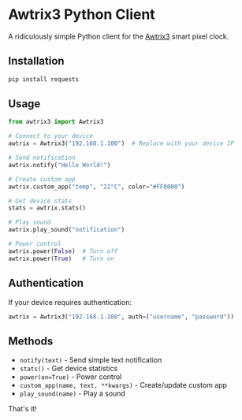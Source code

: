 # Awtrix3 Python Client

A ridiculously simple Python client for the [Awtrix3](https://github.com/Blueforcer/awtrix3) smart pixel clock.

## Installation

```bash
pip install requests
```

## Usage

```python
from awtrix3 import Awtrix3

# Connect to your device
awtrix = Awtrix3("192.168.1.100")  # Replace with your device IP

# Send notification
awtrix.notify("Hello World!")

# Create custom app
awtrix.custom_app("temp", "22°C", color="#FF0000")

# Get device stats
stats = awtrix.stats()

# Play sound
awtrix.play_sound("notification")

# Power control
awtrix.power(False)  # Turn off
awtrix.power(True)   # Turn on
```

## Authentication

If your device requires authentication:

```python
awtrix = Awtrix3("192.168.1.100", auth=("username", "password"))
```

## Methods

- `notify(text)` - Send simple text notification
- `stats()` - Get device statistics  
- `power(on=True)` - Power control
- `custom_app(name, text, **kwargs)` - Create/update custom app
- `play_sound(name)` - Play a sound

That's it!